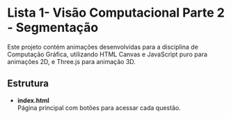# Lista 1- Visão Computacional Parte 2 - Segmentação

Este projeto contém animações desenvolvidas para a disciplina de Computação Gráfica, utilizando HTML Canvas e JavaScript puro para animações 2D, e Three.js para animação 3D.

## Estrutura

- **index.html**  
  Página principal com botões para acessar cada questão.
